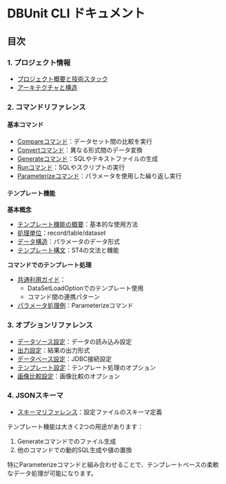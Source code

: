 # DBUnit CLI ドキュメント

## 目次

### 1. プロジェクト情報
- [プロジェクト概要と技術スタック](02-overview.md)
- [アーキテクチャと構造](03-architecture.md)

### 2. コマンドリファレンス

#### 基本コマンド
- [Compareコマンド](commands/01-compare.md)：データセット間の比較を実行
- [Convertコマンド](commands/02-convert.md)：異なる形式間のデータ変換
- [Generateコマンド](commands/03-generate.md)：SQLやテキストファイルの生成
- [Runコマンド](commands/04-run.md)：SQLやスクリプトの実行
- [Parameterizeコマンド](commands/05-parameterize.md)：パラメータを使用した繰り返し実行

#### テンプレート機能

**基本概念**
- [テンプレート機能の概要](options/template/01-overview.md)：基本的な使用方法
- [処理単位](options/template/02-processing-units.md)：record/table/dataset
- [データ構造](options/template/03-data-structures.md)：パラメータのデータ形式
- [テンプレート構文](commands/template/04-syntax.md)：ST4の文法と機能

**コマンドでのテンプレート処理**
- [共通利用ガイド](options/template/05-common-usage.md)：
  - DataSetLoadOptionでのテンプレート使用
  - コマンド間の連携パターン
- [パラメータ処理例](options/template/06-parameter-examples.md)：Parameterizeコマンド

### 3. オプションリファレンス
- [データソース設定](options/01-data-source.md)：データの読み込み設定
- [出力設定](options/02-result.md)：結果の出力形式
- [データベース設定](options/03-jdbc.md)：JDBC接続設定
- [テンプレート設定](options/04-template.md)：テンプレート処理のオプション
- [画像比較設定](options/05-image.md)：画像比較のオプション

### 4. JSONスキーマ
- [スキーマリファレンス](schemas/01-index.md)：設定ファイルのスキーマ定義

テンプレート機能は大きく2つの用途があります：
1. Generateコマンドでのファイル生成
2. 他のコマンドでの動的SQL生成や値の置換

特にParameterizeコマンドと組み合わせることで、テンプレートベースの柔軟なデータ処理が可能になります。

